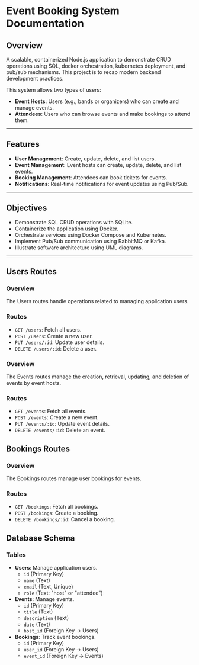 # Event Booking System Documentation

## Overview
A scalable, containerized Node.js application to demonstrate CRUD operations using SQL, docker orchestration, kubernetes deployment, and pub/sub mechanisms. This project is to recap modern backend development practices.

This system allows two types of users:
- **Event Hosts**: Users (e.g., bands or organizers) who can create and manage events.
- **Attendees**: Users who can browse events and make bookings to attend them.

---

## Features
- **User Management**: Create, update, delete, and list users.
- **Event Management**: Event hosts can create, update, delete, and list events.
- **Booking Management**: Attendees can book tickets for events.
- **Notifications**: Real-time notifications for event updates using Pub/Sub.

---

## Objectives
- Demonstrate SQL CRUD operations with SQLite.
- Containerize the application using Docker.
- Orchestrate services using Docker Compose and Kubernetes.
- Implement Pub/Sub communication using RabbitMQ or Kafka.
- Illustrate software architecture using UML diagrams.

---

## Users Routes

### Overview
The Users routes handle operations related to managing application users.

### Routes
- `GET /users`: Fetch all users.
- `POST /users`: Create a new user.
- `PUT /users/:id`: Update user details.
- `DELETE /users/:id`: Delete a user.

### Overview
The Events routes manage the creation, retrieval, updating, and deletion of events by event hosts.

### Routes
- `GET /events`: Fetch all events.
- `POST /events`: Create a new event.
- `PUT /events/:id`: Update event details.
- `DELETE /events/:id`: Delete an event.

## Bookings Routes

### Overview
The Bookings routes manage user bookings for events.

### Routes
- `GET /bookings`: Fetch all bookings.
- `POST /bookings`: Create a booking.
- `DELETE /bookings/:id`: Cancel a booking.

## Database Schema

### Tables
- **Users**: Manage application users.
    - `id` (Primary Key)
    - `name` (Text)
    - `email` (Text, Unique)
    - `role` (Text: "host" or "attendee")
- **Events**: Manage events.
    - `id` (Primary Key)
    - `title` (Text)
    - `description` (Text)
    - `date` (Text)
    - `host_id` (Foreign Key -> Users)
- **Bookings**: Track event bookings.
    - `id` (Primary Key)
    - `user_id` (Foreign Key -> Users)
    - `event_id` (Foreign Key -> Events)
